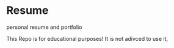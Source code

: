 # Resume
personal resume and portfolio

This Repo is for educational purposes! It is not adivced to use it,

